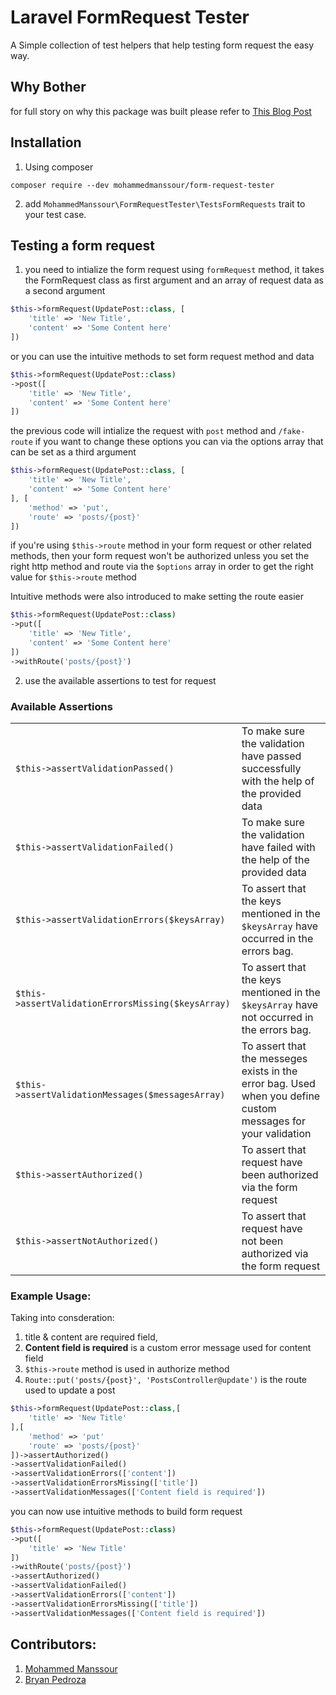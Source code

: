 # Laravel FormRequest Tester

A Simple collection of test helpers that help testing form request the easy way.

## Why Bother

for full story on why this package was built please refer to [This Blog Post](https://mohammedmanssour.me/blog/testing-laravel-form-request/)

## Installation

1. Using composer

```
composer require --dev mohammedmanssour/form-request-tester
```

2. add `MohammedManssour\FormRequestTester\TestsFormRequests` trait to your test case.

## Testing a form request

1. you need to intialize the form request using `formRequest` method, it takes the FormRequest class as first argument and an array of request data as a second argument

```php
$this->formRequest(UpdatePost::class, [
    'title' => 'New Title',
    'content' => 'Some Content here'
])
```

or you can use the intuitive methods to set form request method and data
```php
$this->formRequest(UpdatePost::class)
->post([
    'title' => 'New Title',
    'content' => 'Some Content here'
])
```

the previous code will intialize the request with `post` method and `/fake-route` if you want to change these options you can via the options array that can be set as a third argument

```php
$this->formRequest(UpdatePost::class, [
    'title' => 'New Title',
    'content' => 'Some Content here'
], [
    'method' => 'put',
    'route' => 'posts/{post}'
])
```

if you're using `$this->route` method in your form request or other related methods, then your form request won't be authorized unless you set the right http method and route via the `$options` array in order to get the right value for `$this->route` method

Intuitive methods were also introduced to make setting the route easier
```php
$this->formRequest(UpdatePost::class)
->put([
    'title' => 'New Title',
    'content' => 'Some Content here'
])
->withRoute('posts/{post}')
````

2. use the available assertions to test for request

### Available Assertions

|                                                    |                                                                                                               |
| -------------------------------------------------- | ------------------------------------------------------------------------------------------------------------- |
| `$this->assertValidationPassed()`                  | To make sure the validation have passed successfully with the help of the provided data                       |
| `$this->assertValidationFailed()`                  | To make sure the validation have failed with the help of the provided data                                    |
| `$this->assertValidationErrors($keysArray)`        | To assert that the keys mentioned in the `$keysArray` have occurred in the errors bag.                        |
| `$this->assertValidationErrorsMissing($keysArray)` | To assert that the keys mentioned in the `$keysArray` have not occurred in the errors bag.                    |
| `$this->assertValidationMessages($messagesArray)`  | To assert that the messeges exists in the error bag. Used when you define custom messages for your validation |
| `$this->assertAuthorized()`                        | To assert that request have been authorized via the form request                                              |
| `$this->assertNotAuthorized()`                     | To assert that request have not been authorized via the form request                                          |

### Example Usage:

Taking into consderation:

1. title & content are required field,
2. **Content field is required** is a custom error message used for content field
3. `$this->route` method is used in authorize method
4. `Route::put('posts/{post}', 'PostsController@update')` is the route used to update a post

```php
$this->formRequest(UpdatePost::class,[
    'title' => 'New Title'
],[
    'method' => 'put'
    'route' => 'posts/{post}'
])->assertAuthorized()
->assertValidationFailed()
->assertValidationErrors(['content'])
->assertValidationErrorsMissing(['title'])
->assertValidationMessages(['Content field is required'])
```

you can now use intuitive methods to build form request
```php
$this->formRequest(UpdatePost::class)
->put([
    'title' => 'New Title'
])
->withRoute('posts/{post}')
->assertAuthorized()
->assertValidationFailed()
->assertValidationErrors(['content'])
->assertValidationErrorsMissing(['title'])
->assertValidationMessages(['Content field is required'])
```

## Contributors:

1. [Mohammed Manssour](https://mohammedmanssour.me)
2. [Bryan Pedroza](https://www.bryanpedroza.com/)
